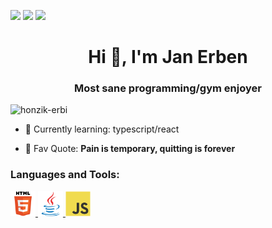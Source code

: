 ![](https://user-images.githubusercontent.com/115611759/195277202-915c99f8-c712-416f-b01f-99f6f2e474f6.png)
![](https://user-images.githubusercontent.com/115611759/195277252-c2fb3070-e523-4eb0-9314-f48a2f790587.png)
![](https://user-images.githubusercontent.com/115611759/195277448-451830e2-00e4-409b-84fc-8c5c8895ba27.png)

<h1 align="center">Hi 👋, I'm Jan Erben</h1>
<h3 align="center">Most sane programming/gym enjoyer</h3>

<p align="left"> <img src="https://komarev.com/ghpvc/?username=honzik-erbi&label=Profile%20views&color=0e75b6&style=flat" alt="honzik-erbi" /> </p>



- 🥶 Currently learning: typescript/react


- 📢 Fav Quote: **Pain is temporary, quitting is forever**

<p align="left">
</p>

<h3 align="left">Languages and Tools:</h3>
<p align="left"> <a href="https://www.w3.org/html/" target="_blank" rel="noreferrer"> <img src="https://raw.githubusercontent.com/devicons/devicon/master/icons/html5/html5-original-wordmark.svg" alt="html5" width="40" height="40"/> </a> <a href="https://www.java.com" target="_blank" rel="noreferrer"> <img src="https://raw.githubusercontent.com/devicons/devicon/master/icons/java/java-original.svg" alt="java" width="40" height="40"/> </a> <a href="https://developer.mozilla.org/en-US/docs/Web/JavaScript" target="_blank" rel="noreferrer"> <img src="https://raw.githubusercontent.com/devicons/devicon/master/icons/javascript/javascript-original.svg" alt="javascript" width="40" height="40"/> </a> </p>
